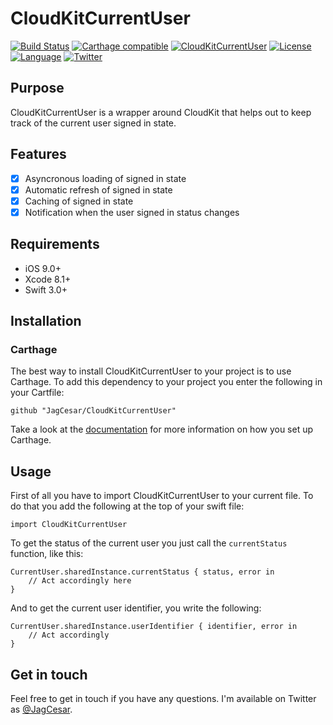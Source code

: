 # CloudKitCurrentUser

[![Build Status](https://travis-ci.org/JagCesar/CloudKitCurrentUser.svg?branch=master)](https://travis-ci.org/JagCesar/CloudKitCurrentUser)
[![Carthage compatible](https://img.shields.io/badge/Carthage-compatible-4BC51D.svg?style=flat)](https://github.com/Carthage/Carthage)
[![CloudKitCurrentUser](https://img.shields.io/badge/platform-iOS%20%7C%20macOS-lightgrey.svg?style=flat)](https://github.com/JagCesar/CloudKitCurrentUser)
[![License](https://img.shields.io/badge/license-MIT-AA8DF8.svg?style=flat)](https://github.com/JagCesar/CloudKitCurrentUser/blob/master/LICENSE)
[![Language](https://img.shields.io/badge/language-Swift%203-E05C43.svg?style=flat)](https://swift.org)
[![Twitter](https://img.shields.io/badge/twitter-@JagCesar-00ACED.svg?style=flat)](http://twitter.com/JagCesar)

## Purpose

CloudKitCurrentUser is a wrapper around CloudKit that helps out to keep track of the current user signed in state.

## Features

- [x] Asyncronous loading of signed in state
- [x] Automatic refresh of signed in state
- [x] Caching of signed in state
- [x] Notification when the user signed in status changes

## Requirements

- iOS 9.0+
- Xcode 8.1+
- Swift 3.0+

## Installation

### Carthage

The best way to install CloudKitCurrentUser to your project is to use Carthage. To add this dependency to your project you enter the following in your Cartfile:

`github "JagCesar/CloudKitCurrentUser"`

Take a look at the [documentation](https://github.com/Carthage/Carthage#installing-carthage) for more information on how you set up Carthage.

## Usage

First of all you have to import CloudKitCurrentUser to your current file. To do that you add the following at the top of your swift file:

```
import CloudKitCurrentUser
```

To get the status of the current user you just call the `currentStatus` function, like this:

```
CurrentUser.sharedInstance.currentStatus { status, error in
	// Act accordingly here
}
```

And to get the current user identifier, you write the following:

```
CurrentUser.sharedInstance.userIdentifier { identifier, error in
	// Act accordingly
}
```

## Get in touch

Feel free to get in touch if you have any questions. I'm available on Twitter as [@JagCesar](http://twitter.com/JagCesar).
